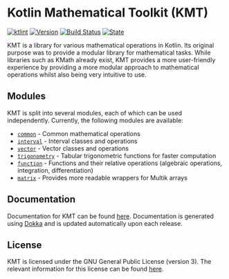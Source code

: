 # Kotlin Mathematical Toolkit (KMT)

[![ktlint](https://img.shields.io/badge/code%20style-%E2%9D%A4-FF4081.svg?style=for-the-badge)](https://ktlint.github.io/)
[![Version](https://img.shields.io/badge/version-0.0.1-blue?style=for-the-badge)]()
[![Build Status](https://img.shields.io/badge/build-passing-brightgreen?style=for-the-badge)]()
[![State](https://img.shields.io/badge/state-alpha-red?style=for-the-badge)]()

KMT is a library for various mathematical operations in Kotlin. Its original purpose was to provide
a modular library for mathematical tasks. While libraries such as KMath already exist, KMT provides
a more user-friendly experience by providing a more modular approach to mathematical operations whilst
also being very intuitive to use.

## Modules

KMT is split into several modules, each of which can be used independently. Currently, the following modules
are available:

* [`common`](https://github.com/PolyRocketMatt/KMT/wiki/KMT-Common) - Common mathematical operations
* [`interval`](https://github.com/PolyRocketMatt/KMT/wiki/KMT-Interval) - Interval classes and operations
* [`vector`](https://github.com/PolyRocketMatt/KMT/wiki/KMT-Vector) - Vector classes and operations
* [`trigonometry`](https://github.com/PolyRocketMatt/KMT/wiki/KMT-Trigonometry) - Tabular trigonometric functions for faster computation
* [`function`](https://github.com/PolyRocketMatt/KMT/wiki/KMT-Function) - Functions and their relative operations (algebraic operations, integration, differentiation)
* [`matrix`](https://github.com/PolyRocketMatt/KMT/wiki/KMT-Matrix) - Provides more readable wrappers for Multik arrays

## Documentation

Documentation for KMT can be found [here](http://polyrocketmatt.me/KMT/). Documentation is generated
using [Dokka](https://github.com/Kotlin/dokka) and is updated automatically upon each release.

## License

KMT is licensed under the GNU General Public License (version 3). The relevant information for this license can be found [here](https://www.gnu.org/licenses/gpl-3.0.html).